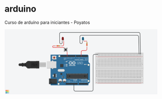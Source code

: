 # arduino
Curso de arduíno para iniciantes - Poyatos

<img src='assets/images/placa-aula01.png' alt='' />
